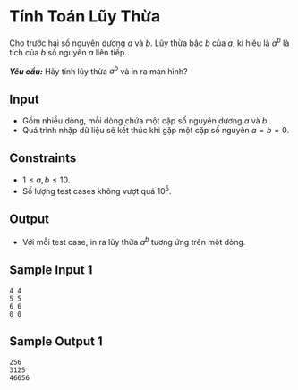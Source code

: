 # Tính Toán Lũy Thừa

Cho trước hai số nguyên dương $a$ và $b$. Lũy thừa bậc $b$ của $a,$ kí hiệu là $a^b$ là tích của $b$ số nguyên $a$ liên tiếp.

***Yêu cầu:*** Hãy tính lũy thừa $a^b$ và in ra màn hình?

## Input

- Gồm nhiều dòng, mỗi dòng chứa một cặp số nguyên dương $a$ và $b$.
- Quá trình nhập dữ liệu sẽ kết thúc khi gặp một cặp số nguyên $a = b = 0$.

## Constraints

- $1 \le a, b \le 10$.
- Số lượng test cases không vượt quá $10^5$.

## Output

- Với mỗi test case, in ra lũy thừa $a^b$ tương ứng trên một dòng.

## Sample Input 1

```
4 4
5 5
6 6
0 0
```

## Sample Output 1

```
256
3125
46656
```

